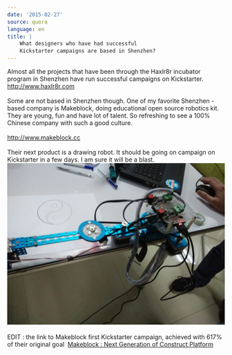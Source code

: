 ```yaml
---
date: '2015-02-27'
source: quora
language: en
title: |
    What designers who have had successful
    Kickstarter campaigns are based in Shenzhen?
---
```


Almost all the projects that have been through the Haxlr8r incubator
program in Shenzhen have run successful campaigns on Kickstarter.
<http://www.haxlr8r.com>\
\
Some are not based in Shenzhen though. One of my favorite Shenzhen -
based company is Makeblock, doing educational open source robotics kit.
They are young, fun and have lot of talent. So refreshing to see a 100%
Chinese company with such a good culture.\
\
<http://www.makeblock.cc>\
\
Their next product is a drawing robot. It should be going on campaign on
Kickstarter in a few days. I am sure it will be a blast.\
![](./img/main-qimg-0a018b342a1c9529d0003c60c76d6aaf-c.png)​\
\
EDIT : the link to Makeblock first Kickstarter campaign, achieved with
617% of their original goal  [Makeblock : Next Generation of Construct
Platform](https://www.kickstarter.com/projects/1397854503/makeblock-next-generation-of-construct-platform?ref=nav_search)
